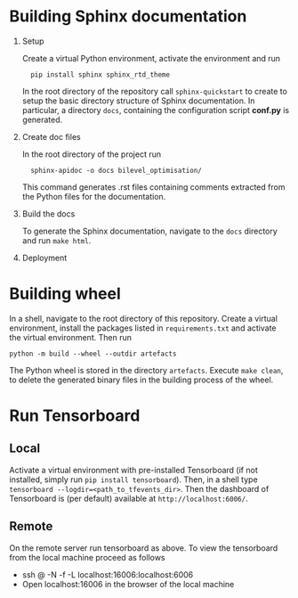 # Building Sphinx documentation

1. Setup
   
   Create a virtual Python environment, activate the environment and run

         pip install sphinx sphinx_rtd_theme

   In the root directory of the repository call `sphinx-quickstart` to create to setup the 
   basic directory structure of Sphinx documentation. In particular, a directory `docs`, containing
   the configuration script **conf.py** is generated. 
2. Create doc files

   In the root directory of the project run
      
         sphinx-apidoc -o docs bilevel_optimisation/

   This command generates .rst files containing comments extracted from the Python files for the documentation. 

3. Build the docs
   
   To generate the Sphinx documentation, navigate to the `docs` directory and run `make html`.

4. Deployment

# Building wheel

In a shell, navigate to the root directory of this repository. Create a virtual environment, install the 
packages listed in `requirements.txt` and activate the virtual environment. Then run 

    python -m build --wheel --outdir artefacts

The Python wheel is stored in the directory `artefacts`. Execute `make clean`, to delete the
generated binary files in the building process of the wheel. 

# Run Tensorboard

## Local

Activate a virtual environment with pre-installed Tensorboard (if not installed, simply run `pip install tensorboard`).
Then, in a shell type `tensorboard --logdir=<path_to_tfevents_dir>`. Then the dashboard of Tensorboard is (per 
default) available at `http://localhost:6006/`.

## Remote

On the remote server run tensorboard as above. To view the tensorboard from the local machine proceed as follows

* ssh <user>@<remote> -N -f -L localhost:16006:localhost:6006
* Open localhost:16006 in the browser of the local machine
